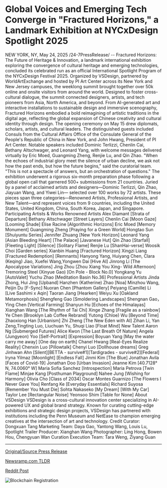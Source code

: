 # Global Voices and Emerging Tech Converge in "Fractured Horizons," a Landmark Exhibition at NYCxDesign Spotlight 2025

NEW YORK, NY, May 24, 2025 /24-7PressRelease/ -- Fractured Horizons: The Future of Heritage & Innovation, a landmark international exhibition exploring the convergence of cultural heritage and emerging technologies, concluded its celebrated run as an official International Spotlight Program of the NYCxDesign Festival 2025. Organized by VSDesign, partnered by WorldArtExchange and hosted by PI Art Center across its New York and New Jersey campuses, the weeklong summit brought together over 50k online and onsite visitors from around the world.  Designed to foster cross-cultural dialogue, the summit connected designers, artists, and tech pioneers from Asia, North America, and beyond. From AI-generated art and interactive installations to sustainable design and immersive scenography, Fractured Horizons embodied a bold reimagining of artistic traditions in the digital age, reflecting the global expansion of Chinese creativity and cultural identity through design.  The opening ceremony on May 15 drew diplomats, scholars, artists, and cultural leaders. The distinguished guests included Consuls from the Cultural Affairs Office of the Consulate General of the People's Republic of China in New York, and John Hwang, President of PI Art Center. Notable speakers included Dominic Terlizzi, Chenlin Cai, Bethany Altschwager, and Leonard Yang, with welcome messages delivered virtually by Eric Moed, Guangming Zheng, Renjie Lu, and Qin Zhao.  "When the echoes of industrial glory meet the silence of urban decline, we ask not how the past ends, but how the future begins," said the curatorial team. "This is not a spectacle of answers, but an orchestration of questions."  The exhibition underwent a rigorous six-month preparation phase following a global open call that garnered 500+ submissions from 21 countries. Juried by a panel of acclaimed artists and designers—Dominic Terlizzi, Qin Zhao, Jiayuan Wang, and Yiwei Lin— selected over 100 works by 72 artists. These pieces span three categories—Renowned Artists, Professional Artists, and New Talent—and represent voices from 9 countries, including the United States, United Kingdom, China, South Korea, Japan, and Singapore.  Participating Artists & Works  Renowned Artists Alex Diamant [Strata of Departure] Bethany Altschwager [Street Layers] Chenlin Cai [Moon Gaze] [Looming Shade] Elise Racine [Algorithmic Horizons] Eric Moed [Memory Monument] Guangming Zheng [Praying for a Green World] Hongtao Sun [Shuiyuntu Series] Jennifer Zhuang [New York Horizon] Leonard Yang [Asian Bleeding Heart] [The Palace] [Javanese Hut]  Qin Zhao [Starfall] [Fleeting Light] [Silence] [Solitary Flame] Renjie Lu [ShanHai-verse] Woosik Choi [Garden series] Xianbin Huang [Fractured Horizon] Xingzi Liang [Fractured Redemption] [Remnants] Hanyong Yang, Huiyang Chen, Clara (Keqing) Jiao, Xuefei Wang,Yongwen Dai [Hive AI] Jinrong Li [The Apocalypse Variations] Jing Zhou [Zhou Xiang You Xing- Wild Afternoon]  Tremoring Steel (Xinyue Gao) [On Pole - Block No.0] Yongkang Yu [AutoValet] Yuchu Zhao [Meditation Basin No.36]  Professional Artists Jinda Zhong, Hui Jing [Upband] Hanzhen (Katherine) Zhao [Noa] Minzhou Wang, Peijin Du [F-Sync] Nuoran Chen [Phantom Gallery] Peiyang (Camille) Li [Live Sashimi x Aqin] Taoran Jiang [Hearken] Weiyu Xu [Oakland Metamorphosis] Shengfeng Gao [Smoldering Landscapes] Shengnan Gao，Ying Chen [Vertical Farming] Shanyun Hu [Echoes of the Himalayas] Xianghan Wang [The Rhythm of Tai Chi] Xinge Zhang [Fragile as a rainbow] Ye Chen [Brooklyn Lab Coffee Rebrand] Yutong (Chloe) Wu [Beyond Time] Zhaoxiong Han [Urbanism] Zhi Zheng [The New Eden with AI] Zihan Li, Yan Zeng,Tingting Luo, Liuchuan Yu, Shuqi Liao [Float Mind]  New Talent Aaron Ng [Submerged Futures] Alice Kwon [The Last Breath Of Nature] Angela (Jungyeon) Yoo [Self-Portrait] [Expression] Boyuan Yang [May the water carry me away] [One day on earth] Chanel Hwang [Real-Eyes Realize Reality] Chenxin Luo [Pillowtalk] Chenyi Luo [Dollhouse dreams] Greg Jinhwan Ahn [Silent][BETTA - survive#1][Tardigrades - survive#2][Federal] Iryna Yilmaz [Moonlight] [Endless Fall] Jinmi Kim [The Blue] Jonathan Avila [Faces of Covid-19] Jonathan Doo [Urban Invasion] Jeanne Kim [40.7128° N, 74.0060° W]  Maria Sofia Sanchez [Introspection] Maria Petrova [Twin Flame] Minjae Kang [Posthuman Playground] Nahee Jung [Wishing for Harmony] Olivia Cho [Class of 2034] Oscar Montes Guarnizo [The Flowers I Never Gave You] Renfang Ke [Everyday Essentials] Richard Suyosa [Remember You Must Die] Sohta Nakaseko [My Dream] [With My Car] Taylor Lee [Rectangular Noise] Yeonsoo Shim [Table for None]  About VSDesign VSDesign is a cross-cultural innovation center specializing in AI-powered UX and global brand strategy. Known for curating cutting-edge exhibitions and strategic design projects, VSDesign has partnered with institutions including the Penn Museum and NetEase to champion emerging creatives at the intersection of art and technology.  Credit Curator: Dongxuan Tang Marketing Team: Daya Gao, Yantong Wang, Louis Lu, Spotlight Trailer Producer: Xianghan Wang Photographer: Ling Hong, Bowen Hou, Chengyuan Wan Curation Execution Team: Tara Weng, Ziyang Guan 

---

[Original/Source Press Release](https://www.24-7pressrelease.com/press-release/523131/global-voices-and-emerging-tech-converge-in-fractured-horizons-a-landmark-exhibition-at-nycxdesign-spotlight-2025)
                    

[Newsramp.com TLDR](https://newsramp.com/curated-news/fractured-horizons-exhibition-explores-cultural-heritage-innovation/e6f550c53b3d9f67c09a5c6feda1e46a) 

 



[Reddit Post](https://www.reddit.com/r/Lifestyle_Culture/comments/1ku5sc8/fractured_horizons_exhibition_explores_cultural/) 



![Blockchain Registration](https://cdn.newsramp.app/24-7PressRelease/qrcode/255/24/odorNwco.webp)